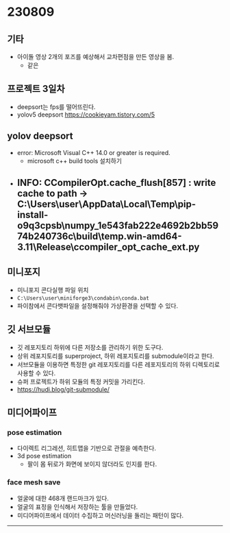 # 230809

## 기타

- 아이돌 영상 2개의 포즈를 예상해서 교차편점을 만든 영상을 봄.
  - 같은

## 프로젝트 3일차

- deepsort는 fps를 떨어뜨린다.
- yolov5 deepsort https://cookieyam.tistory.com/5

## yolov deepsort

- error: Microsoft Visual C++ 14.0 or greater is required.
  - microsoft c++ build tools 설치하기
- INFO: CCompilerOpt.cache_flush[857] : write cache to path -> C:\Users\user\AppData\Local\Temp\pip-install-o9q3cpsb\numpy_1e543fab222e4692b2bb5974b240736c\build\temp.win-amd64-3.11\Release\ccompiler_opt_cache_ext.py
  -

## 미니포지

- 미니포지 콘다실행 파일 위치
- `C:\Users\user\miniforge3\condabin\conda.bat`
- 파이참에서 콘다뱃파일을 설정해줘야 가상환경을 선택할 수 있다.

## 깃 서브모듈

- 깃 레포지토리 하위에 다른 저장소를 관리하기 위한 도구다.
- 상위 레포지토리를 superproject, 하위 레포지토리를 submodule이라고 한다.
- 서브모듈을 이용하면 특정한 git 레포지토리를 다른 레포지토리의 하위 디렉토리로 사용할 수 있다.
- 슈퍼 프로젝트가 하위 모듈의 특정 커밋을 가리킨다.
- https://hudi.blog/git-submodule/

## 미디어파이프

### pose estimation

- 다이렉트 리그레션, 히트맵을 기반으로 관절을 예측한다.
- 3d pose estimation
  - 팔이 몸 뒤로가 화면에 보이지 않더라도 인지를 한다.

### face mesh save

- 얼굴에 대한 468개 랜드마크가 있다.
- 얼굴의 표정을 인식해서 저장하는 툴을 만들었다.
- 미디어파이프에서 데이터 수집하고 머신러닝을 돌리는 패턴이 많다.

---
